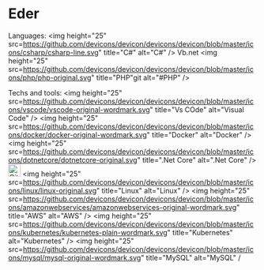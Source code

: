 # Eder 


Languages: <img height="25" src=https://github.com/devicons/devicon/devicons/devicon/blob/master/icons/csharp/csharp-line.svg" title="C#" alt="C#" />  Vb.net <img height="25" src=https://github.com/devicons/devicon/devicons/devicon/blob/master/icons/php/php-original.svg" title="PHP"git alt="#PHP" />  

Techs and tools: <img height="25" src=https://github.com/devicons/devicon/devicons/devicon/blob/master/icons/vscode/vscode-original-wordmark.svg" title="Vs COde" alt="Visual Code" /> <img height="25" src=https://github.com/devicons/devicon/devicons/devicon/blob/master/icons/docker/docker-original-wordmark.svg" title="Docker" alt="Docker" />  <img height="25" src=https://github.com/devicons/devicon/devicons/devicon/blob/master/icons/dotnetcore/dotnetcore-original.svg" title=".Net Core" alt=".Net Core" /> <img height="25" src="https://github.com/devicons/devicon/devicon/master/icons/git/git-original.svg" title="Git" alt="Git" /> <img height="25" src=https://github.com/devicons/devicon/devicons/devicon/blob/master/icons/linux/linux-original.svg" title="Linux" alt="Linux" /> <img height="25" src=https://github.com/devicons/devicon/devicons/devicon/blob/master/icons/amazonwebservices/amazonwebservices-original-wordmark.svg" title="AWS" alt="AWS" /> <img height="25" src=https://github.com/devicons/devicon/devicons/devicon/blob/master/icons/kubernetes/kubernetes-plain-wordmark.svg" title="Kubernetes" alt="Kubernetes" /> <img height="25" src=https://github.com/devicons/devicon/devicons/devicon/blob/master/icons/mysql/mysql-original-wordmark.svg" title="MySQL" alt="MySQL" /
